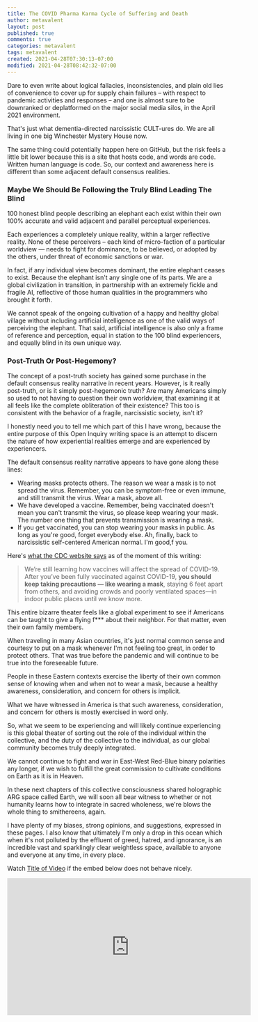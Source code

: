 ```yaml
---
title: The COVID Pharma Karma Cycle of Suffering and Death
author: metavalent
layout: post
published: true
comments: true
categories: metavalent
tags: metavalent
created: 2021-04-28T07:30:13-07:00
modified: 2021-04-28T08:42:32-07:00
---
```


Dare to even write about logical fallacies, inconsistencies, and plain old lies of convenience to cover up for supply chain failures &ndash; with respect to pandemic activities and responses &ndash; and one is almost sure to be downranked or deplatformed on the major social media silos, in the April 2021 environment.

That's just what dementia-directed narcissistic CULT-ures do. We are all living in one big Winchester Mystery House now.

The same thing could potentially happen here on GitHub, but the risk feels a little bit lower because this is a site that hosts code, and words are code. Written human language is code. So, our context and awareness here is different than some adjacent default consensus realities.

### Maybe We Should Be Following the Truly Blind Leading The Blind

100 honest blind people describing an elephant each exist within their own 100% accurate and valid adjacent and parallel perceptual experiences. 

Each experiences a completely unique reality, within a larger reflective reality. None of these perceivers &ndash; each kind of micro-faction of a particular worldview &mdash; needs to fight for dominance, to be believed, or adopted by the others, under threat of economic sanctions or war.

In fact, if any individual view becomes dominant, the entire elephant ceases to exist. Because the elephant isn't any single one of its parts. We are a global civilization in transition, in partnership with an extremely fickle and fragile AI, reflective of those human qualities in the programmers who brought it forth.

We cannot speak of the ongoing cultivation of a happy and healthy global village without including artificial intelligence as one of the valid ways of perceiving the elephant. That said, artificial intelligence is also only a frame of reference and perception, equal in station to the 100 blind experiencers, and equally blind in its own unique way.

### Post-Truth Or Post-Hegemony?

The concept of a post-truth society has gained some purchase in the default consensus reality narrative in recent years. However, is it really post-truth, or is it simply post-hegemonic truth? Are many Americans simply so used to not having to question their own worldview, that examining it at all feels like the complete obliteration of their existence? This too is consistent with the behavior of a fragile, narcissistic society, isn't it?

I honestly need you to tell me which part of this I have wrong, because the entire purpose of this Open Inquiry writing space is an attempt to discern the nature of how experiential realities emerge and are experienced by experiencers.

The default consensus reality narrative appears to have gone along these lines:

- Wearing masks protects others. The reason we wear a mask is to not spread the virus. Remember, you can be symptom-free or even immune, and still transmit the virus. Wear a mask, above all.
- We have developed a vaccine. Remember, being vaccinated doesn't mean you can't transmit the virus, so please keep wearing your mask. The number one thing that prevents transmission is wearing a mask.
- If you get vaccinated, you can stop wearing your masks in public. As long as you're good, forget everybody else. Ah, finally, back to narcissistic self-centered American normal. I'm good,f you.

Here's [what the CDC website says](https://www.cdc.gov/coronavirus/2019-ncov/vaccines/fully-vaccinated.html) as of the moment of this writing:

> We’re still learning how vaccines will affect the spread of COVID-19. After you’ve been fully vaccinated against COVID-19, **you should keep taking precautions — like wearing a mask**, staying 6 feet apart from others, and avoiding crowds and poorly ventilated spaces—in indoor public places until we know more.

This entire bizarre theater feels like a global experiment to see if Americans can be taught to give a flying f*** about their neighbor. For that matter, even their own family members.

When traveling in many Asian countries, it's just normal common sense and courtesy to put on a mask whenever I'm not feeling too great, in order to protect others. That was true before the pandemic and will continue to be true into the foreseeable future. 

People in these Eastern contexts exercise the liberty of their own common sense of knowing when and when not to wear a mask, because a healthy awareness, consideration, and concern for others is implicit.

What we have witnessed in America is that such awareness, consideration, and concern for others is mostly exercised in word only.

So, what we seem to be experiencing and will likely continue experiencing is this global theater of sorting out the role of the individual within the collective, and the duty of the collective to the individual, as our global community becomes truly deeply integrated.

We cannot continue to fight and war in East-West Red-Blue binary polarities any longer, if we wish to fulfill the great commission to cultivate conditions on Earth as it is in Heaven.

In these next chapters of this collective consciousness shared holographic ARG space called Earth, we will soon all bear witness to whether or not humanity learns how to integrate in sacred wholeness, we're blows the whole thing to smithereens, again.

I have plenty of my biases, strong opinions, and suggestions, expressed in these pages. I also know that ultimately I'm only a drop in this ocean which when it's not polluted by the effluent of greed, hatred, and ignorance, is an incredible vast and sparklingly clear weightless space, available to anyone and everyone at any time, in every place.

Watch [Title of Video](https://youtu.be/12345) if the embed below does not behave nicely. 

<div class="embed-container"><iframe width="560" height="315" src="https://www.youtube.com/embed/12345" title="YouTube video player" frameborder="0" allow="accelerometer; autoplay; clipboard-write; encrypted-media; gyroscope; picture-in-picture" allowfullscreen></iframe></div>
